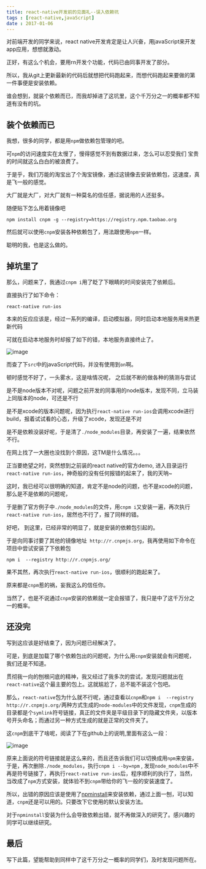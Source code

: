 ```yaml
---
title: react-native开发前的见面礼--误入依赖坑
tags : [react-native,javaScript]
date : 2017-01-06
---
```


对前端开发的同学来说，react native开发肯定是让人兴奋，用javaScript来开发app应用，想想就激动。

正好，有这么个机会，要用rn开发个功能，代码已由同事开发了部分。

所以，我从git上更新最新的代码后就想把代码跑起来，而想代码跑起来要做的第一件事便是安装依赖。

谁会想到，就装个依赖而已，而我却掉进了这坑里，这个千万分之一的概率都不知道有没有的坑。

## 装个依赖而已

我想，很多的同学，都是用`npm`做依赖包管理的吧。

可`npm`的访问速度实在太慢了，慢得感觉不到有数据过来，怎么可以忍受我们 宝贵的时间就这么白白的被浪费了。

于是乎，我们万能的淘宝出了个淘宝镜像，通过这镜像去安装依赖包，这速度，真是飞一般的感觉。

大厂就是大厂，对大厂就有一种莫名的信任感，据说用的人还挺多。

随便贴下怎么用着镜像吧

```
npm install cnpm -g --registry=https://registry.npm.taobao.org
```

然后就可以使用`cnpm`安装各种依赖包了，用法跟使用`npm`一样。

聪明的我，也是这么做的。

## 掉坑里了

那么，问题来了，我通过`cnpm i`用了眨了下眼睛的时间安装完了依赖后。

直接执行了如下命令：

```
react-native run-ios
```

本来的反应应该是，经过一系列的编译，启动模拟器，同时启动本地服务用来热更新代码

可就在启动本地服务时却报了如下的错，本地服务直接终止了。

![image](./images/2017/rn/dep-error.png)

而查了下`src`中的javaScript代码，并没有使用到`on`啊。

顿时感觉不好了，一头雾水，这是啥情况呢， 之后就不断的做各种的猜测与尝试

是不是node版本不对呢，问题之前开发的同事用的node版本，发现不同，立马装上同版本的node，可还是不行

是不是xcode的版本问题呢，因为执行`react-native run-ios`会调用xcode进行build，报着试试看的心态，升级了xcode，发现还是不对

是不是依赖没装好呢，于是清了`./node_modules`目录，再安装了一遍，结果依然不行。

在网上找了一大圈也没找到个原因，这TM是什么情况。。。

正当要绝望之时，突然想到之前装的react native的官方demo, 进入目录运行`react-native run-ios`，神奇般的没有任何报错的起来了，我的天呐~

这时，我已经可以很明确的知道，肯定不是node的问题，也不是xcode的问题，那么是不是依赖的问题呢，

于是删了官方例子中`./node_modules`的文件，用`cnpm i`又安装一遍，再次执行`react-native run-ios`，居然也不行了，报了同样的错。

好吧， 到这里，已经非常的明显了，就是安装的依赖包引起的。 

于是向同事讨要了其他的镜像地址` http://r.cnpmjs.org`，我再使用如下命令在项目中尝试安装了下依赖包

```
npm i  --registry http://r.cnpmjs.org/
```

果不其然，再次执行`react-native run-ios`，很顺利的跑起来了。

原来都是`cnpm`惹的祸，妄我这么的信任你。

当然了，也是不说通过`cnpm`安装的依赖就一定会报错了，我只是中了这千万分之一的概率。

## 还没完

写到这应该是好结束了，因为问题已经解决了。

可是，到底是加载了哪个依赖包出的问题呢，为什么用`cnpm`安装就会有问题呢，我们还是不知道。

贯彻我一向的刨根问底的精神，我又经过了我多次的尝试，发现问题就出在`react-native`这个最主要的包上。这就尴尬了，总不能不装这个包吧。

那么，`react-native`包为什么就不行呢，通过查看以`cnpm`和`npm i  --registry http://r.cnpmjs.org/`两种方式生成的`node-modules`中的文件发现，`cnpm`生成的目录都是个`symlink`符号链接，真正的文件夹是平级目录下的隐藏文件夹，以版本号开头命名；而通过另一种方式生成的就是正常的文件夹了。

这`cnpm`到底干了啥呢，阅读了下在github上的说明,里面有这么一段：

![image](./images/2017/rn/cnpm.png)

原来上面说的符号链接就是这么来的，而且还告诉我们可以切换成用`npm`来安装，于是，再次删除`./node_modules`，执行`cnpm i --by=npm` , 发现`node_modules`中不再是符号链接了，再执行`react-native run-ios`后，程序顺利的执行了，当然，当改成了`npm`方式安装，就体验不到`cnpm`带给你的飞一般的安装速度了。

所以，出错的原因应该是使用了[npminstall](https://github.com/cnpm/npminstall)来安装依赖，通过上面一刨，可以知道，`cnpm`还是可以用的。只要改下它使用的默认安装方法。 

对于`npminstall`安装为什么会导致依赖出错，就不再做深入的研究了。感兴趣的同学可以继续研究。

## 最后

写下此篇，望能帮助到同样中了这千万分之一概率的同学们，及时发现问题所在。









